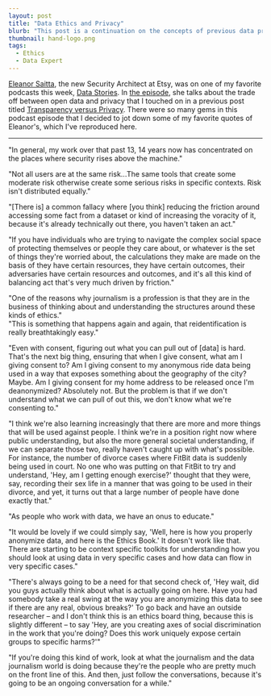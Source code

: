 ```yaml
---
layout: post
title: "Data Ethics and Privacy"
blurb: "This post is a continuation on the concepts of previous data privacy posts, focusing on the perspective of Eleanor Saitta, Etsy's new Security Architect."
thumbnail: hand-logo.png
tags: 
  - Ethics
  - Data Expert
---
```


[Eleanor Saitta](https://dymaxion.org/me.html), the new Security Architect at Etsy, was on one of my favorite podcasts this week, [Data Stories](http://datastori.es). In [the episode](http://datastori.es/74-data-ethics-and-privacy-with-eleanor-saitta/), she talks about the trade off between open data and privacy that I touched on in a previous post titled [Transparency versus Privacy](http://www.datajourneyman.com/2016/02/21/transparency-versus-privacy.html). There were so many gems in this podcast episode that I decided to jot down some of my favorite quotes of Eleanor's, which I've reproduced here.

<hr>

<div class="pull-quote">"In general, my work over that past 13, 14 years now has concentrated on the places where security rises above the machine."</div>

"Not all users are at the same risk...The same tools that create some moderate risk otherwise create some serious risks in specific contexts. Risk isn't distributed equally."

<div class="pull-quote">"[There is] a common fallacy where [you think] reducing the friction around accessing some fact from a dataset or kind of increasing the voracity of it, because it's already technically out there, you haven't taken an act."</div>

"If you have individuals who are trying to navigate the complex social space of protecting themselves or people they care about, or whatever is the set of things they're worried about, the calculations they make are made on the basis of they have certain resources, they have certain outcomes, their adversaries have certain resources and outcomes, and it's all this kind of balancing act that's very much driven by friction."

<div class="pull-quote">"One of the reasons why journalism is a profession is that they are in the business of thinking about and understanding the structures around these kinds of ethics."</div>

<div class="pull-quote">"This is something that happens again and again, that reidentification is really breathtakingly easy."</div>

"Even with consent, figuring out what you can pull out of [data] is hard. That's the next big thing, ensuring that when I give consent, what am I giving consent to? Am I giving consent to my anonymous ride data being used in a way that exposes something about the geography of the city? Maybe. Am I giving consent for my home address to be released once I'm deanonymized? Absolutely not. But the problem is that if we don't understand what we can pull of out this, we don't know what we're consenting to."

"I think we're also learning increasingly that there are more and more things that will be used against people. I think we're in a position right now where public understanding, but also the more general societal understanding, if we can separate those two, really haven't caught up with what's possible. For instance, the number of divorce cases where FitBit data is suddenly being used in court. No one who was putting on that FitBit to try and understand, 'Hey, am I getting enough exercise?' thought that they were, say, recording their sex life in a manner that was going to be used in their divorce, and yet, it turns out that a large number of people have done exactly that."

<div class="pull-quote">"As people who work with data, we have an onus to educate."</div>

"It would be lovely if we could simply say, 'Well, here is how you properly anonymize data, and here is the Ethics Book.' It doesn't work like that. There are starting to be context specific toolkits for understanding how you should look at using data in very specific cases and how data can flow in very specific cases."

"There's always going to be a need for that second check of, 'Hey wait, did you guys actually think about what is actually going on here. Have you had somebody take a real swing at the way you are anonymizing this data to see if there are any real, obvious breaks?' To go back and have an outside researcher – and I don't think this is an ethics board thing, because this is slightly different – to say 'Hey, are you creating axes of social discrimination in the work that you're doing? Does this work uniquely expose certain groups to specific harms?'"

"If you're doing this kind of work, look at what the journalism and the data journalism world is doing because they're the people who are pretty much on the front line of this. And then, just follow the conversations, because it's going to be an ongoing conversation for a while."

